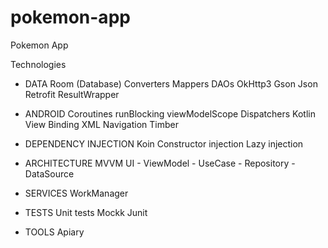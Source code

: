 # pokemon-app
Pokemon App

Technologies
- DATA
Room (Database)
Converters
Mappers
DAOs
OkHttp3
Gson
Json
Retrofit
ResultWrapper

- ANDROID
Coroutines
runBlocking
viewModelScope
Dispatchers
Kotlin
View Binding
XML
Navigation
Timber

- DEPENDENCY INJECTION
Koin
Constructor injection
Lazy injection

- ARCHITECTURE
MVVM
UI - ViewModel - UseCase - Repository - DataSource

- SERVICES
WorkManager

- TESTS
Unit tests
Mockk
Junit

- TOOLS
Apiary
